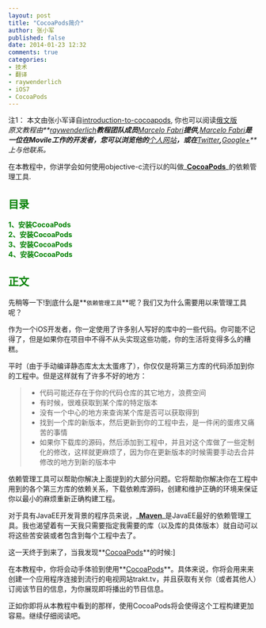 ```yaml
---
layout: post
title: "CocoaPods简介"
author: 张小军
published: false
date: 2014-01-23 12:32
comments: true
categories: 
- 技术
- 翻译
- raywenderlich
- iOS7
- CocoaPods
---
```



注1： 本文由张小军译自<span style="color: green;">[introduction-to-cocoapods][1]</span>, 你也可以阅读<span style="color: green;">[俄文版][2]</span>  
_原文教程由**[raywenderlich][3]**教程团队成员**[Marcelo Fabri][4]**提供,**[Marcelo Fabri][4]**是一位在Movile工作的开发者，您可以浏览他的**[个人网站][5]**，或在**[Twitter][6]**,**[Google+][7]**上与他联系。_

在本教程中，你讲学会如何使用objective-c流行以的叫做_**[CocoaPods][8]**_的依赖管理工具.
<!-- more -->
##	**<span style="color: green;">目录</span>**    
**<span style="color: green;">1、安装CocoaPods</span>**  
**<span style="color: green;">2、安装CocoaPods</span>**  
**<span style="color: green;">3、安装CocoaPods</span>**  
**<span style="color: green;">4、安装CocoaPods</span>**  

##	**<span style="color: green;">正文</span>**  
先稍等一下!到底什么是**`依赖管理工具`**呢？我们又为什么需要用以来管理工具呢？

作为一个iOS开发者，你一定使用了许多别人写好的库中的一些代码。你可能不记得了，但是如果你在项目中不得不从头实现这些功能，你的生活将变得多么的糟糕。

平时（由于手动编译静态库太太太蛋疼了），你仅仅是将第三方库的代码添加到你的工程中。但是这样就有了许多不好的地方：
>*	代码可能还存在于你的代码仓库的其它地方，浪费空间
>*	有时候，很难获取到某个库的特定版本
>*	没有一个中心的地方来查询某个库是否可以获取得到
>*	找到一个库的新版本，然后更新到你的工程中去，是一件闲的蛋疼又痛苦的事情
>*	如果你下载库的源码，然后添加到工程中，并且对这个库做了一些定制化的修改，这样就更麻烦了，因为你在更新版本的时候需要手动去合并修改的地方到新的版本中
>

依赖管理工具可以帮助你解决上面提到的大部分问题。它将帮助你解决你在工程中用到的各个第三方库的依赖关系，下载依赖库源码，创建和维护正确的环境来保证你以最小的麻烦重新正确构建工程。

对于具有JavaEE开发背景的程序员来说，_**[Maven][9]**_是JavaEE最好的依赖管理工具。我也渴望着有一天我只需要指定我需要的库（以及库的具体版本）就自动可以将这些苦安装或者包含到每个工程中去了。

这一天终于到来了，当我发现**[CocoaPods][8]**的时候:]

在本教程中，你将会动手体验到使用**[CocoaPods][8]**。具体来说，你将会用来来创建一个应用程序连接到流行的电视网站trakt.tv，并且获取有关你（或者其他人）订阅该节目的信息，为你展现即将播出的节目信息。

正如你即将从本教程中看到的那样，使用CocoaPods将会使得这个工程构建更加容易。继续仔细阅读吧。


[1]:http://www.raywenderlich.com/12139/introduction-to-cocoapods
[2]:http://www.raywenderlich.com/ru/25225/%d0%92%d0%b2%d0%b5%d0%b4%d0%b5%d0%bd%d0%b8%d0%b5-%d0%b2-cocoapods
[3]:http://www.raywenderlich.com
[4]:http://www.raywenderlich.com/about#marcelofabri
[5]:http://www.marcelofabri.com/
[6]:https://twitter.com/marcelofabri_
[7]:https://plus.google.com/103477069214242099467?rel=author
[8]:http://www.cocoapods.org/
[9]:http://maven.apache.org/